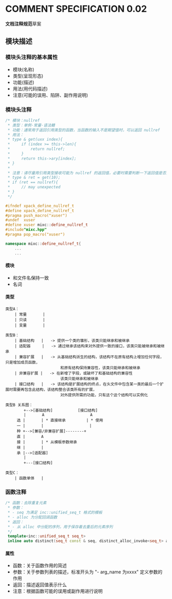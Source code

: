 # COMMENT SPECIFICATION 0.02
**文档注释规范**草案

## 模块描述
### 模块头注释的基本属性
- 模块(名称)
- 类型(呈现形态)
- 功能(描述)
- 用法(用代码描述)
- 注意(可能的误用、陷阱、副作用说明)

### 模块头注释
```C++
/* 模块：nullref
 * 类型：单例·常量·语法糖
 * 功能：通常用于返回引用类型的函数，当函数的输入不是期望值时，可以返回 nullref
 * 用法：
 * type & get(uxx index){
 *     if (index >= this->len){
 *         return nullref;
 *     }
 *     return this->ary[index];
 * }
 * 
 * 注意：请尽量用引用类型接收可能为 nullref 的返回值，必要时需要判断一下返回值是否为 nullref
 * type & ret = get(10);
 * if (ret == nullref){
 *     // may unexpected
 * }
 */

#ifndef xpack_define_nullref_t
#define xpack_define_nullref_t
#pragma push_macro("xuser")
#undef  xuser
#define xuser mixc::define_nullref_t
#include"mixc.hpp"
#pragma pop_macro("xuser")

namespace mixc::define_nullref_t{
    ...
    ...
```

#### 模块
- 和文件名保持一致
- 名词

#### 类型
```
类型A：
    | 常量       |
    | 只读       |
    | 变量       |

类型B：
    | 基础结构   |   -> 提供一个类的雏形，该类只能继承和被继承
    | 适配器     |   -> 通过继承该结构来对外提供一致的接口，该类只能被继承和被继承
    | 兼容扩展   |   -> 从基础结构派生的结构，该结构不在原有结构上增加任何字段，只是增加成员函数，
                        和原有结构保持兼容性，该类只能继承和被继承
    | 非兼容扩展 |   -> 在新增了字段，或破坏了和基础结构的兼容性
                        该类只能继承和被继承
    | 接口结构   |   -> 该结构是扩展结构的终点，在头文件中包含某一类的最后一个扩展时需要再包含此结构，该结构整合该类所有的扩展，
                        对外提供所需的功能，只有这个这个结构可以实例化

类型B 关系图：
        +-->[基础结构]           [接口结构]
        |       A                    A
     选 |       | * 直接继承         | * 使用
     一 |       |                    |
     种 +-->[兼容/非兼容扩展]--------+
     直 |       A
     接 |       | * 从模板参数继承
     继 |       |
     承 |-->[适配器]
        |
        +---[接口结构]

类型C：
    | 函数单体   |

```

### 函数注释
```C++
/* 函数：去除重复元素
 * 参数：
 * - seq 为满足 inc::unified_seq_t 格式的模板
 * - alloc 为分配回调函数
 * 返回：
 * - 从 alloc 中分配的序列，用于保存着去重后的元素序列
 */ 
 template<inc::unified_seq_t seq_t>
 inline auto distinct(seq_t const & seq, distinct_alloc_invoke<seq_t> alloc);

```

#### 属性
- 函数：关于函数作用的简述
- 参数：关于参数列表的描述，标准开头为 "- arg_name 为xxxx" 定义参数的作用
- 返回：描述返回值表示什么
- 注意：根据函数可能的误用或副作用进行说明
